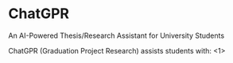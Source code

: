 # ChatGPR
An AI-Powered Thesis/Research Assistant for University Students

ChatGPR (Graduation Project Research) assists students with:
<1> 
